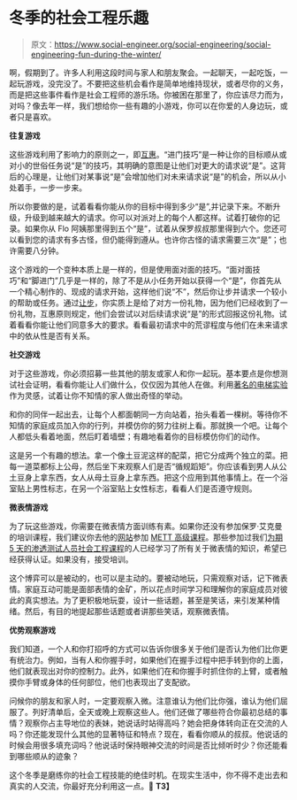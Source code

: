 # 冬季的社会工程乐趣

> 原文：<https://www.social-engineer.org/social-engineering/social-engineering-fun-during-the-winter/>

啊，假期到了。许多人利用这段时间与家人和朋友聚会。一起聊天，一起吃饭，一起玩游戏，没完没了。不要把这些机会看作是简单地维持现状，或者尽你的义务，而是把这些事件看作是社会工程师的游乐场。你被困在那里了，你应该尽力而为，对吗？像去年一样，我们想给你一些有趣的小游戏，你可以在你爱的人身边玩，或者只是喜欢。

**往复游戏**

这些游戏利用了影响力的原则之一，即[互惠](https://www.social-engineer.org/framework/influencing-others/influence-tactics/reciprocity/ "Reciprocation")。“进门技巧”是一种让你的目标顺从或对小的世俗任务说“是”的技巧，其明确的意图是让他们对更大的请求说“是”。这背后的心理是，让他们对某事说“是”会增加他们对未来请求说“是”的机会，所以从小处着手，一步一步来。

所以你要做的是，试着看看你能从你的目标中得到多少“是”,并记录下来。不断升级，升级到越来越大的请求。你可以对派对上的每个人都这样。试着打破你的记录。如果你从 Flo 阿姨那里得到五个“是”，试着从保罗叔叔那里得到六个。您还可以看到您的请求有多古怪，但仍能得到遵从。也许你古怪的请求需要三次“是”；也许需要八分钟。

这个游戏的一个变种本质上是一样的，但是使用面对面的技巧。“面对面技巧”和“脚进门”几乎是一样的，除了不是从小任务开始以获得一个“是”，你首先从一个精心制作的、现成的请求开始，这样他们说“不”，然后你让步并请求一个较小的帮助或任务。通过[让步](https://www.social-engineer.org/framework/influencing-others/influence-tactics/concession/ "Concession")，你实质上是给了对方一份礼物，因为他们已经收到了一份礼物，互惠原则规定，他们会尝试以对后续请求说“是”的形式回报这份礼物。试着看看你能让他们同意多大的要求。看看最初请求中的荒谬程度与他们在未来请求中的依从性是否有关系。

**社交游戏**

对于这些游戏，你必须招募一些其他的朋友或家人和你一起玩。基本要点是你想测试社会证明，看看你能让人们做什么，仅仅因为其他人在做。利用[著名的电梯实验](https://www.social-engineer.org/framework/influencing-others/influence-tactics/social-proof/ "Elevator Experiment")作为灵感，试着让你不知情的家人做出奇怪的举动。

和你的同伴一起出去，让每个人都面朝同一方向站着，抬头看着一棵树。等待你不知情的家庭成员加入你的行列，并模仿你的努力往树上看。那就换一个吧。让每个人都低头看着地面，然后盯着墙壁；有趣地看着你的目标模仿你们的动作。

这是另一个有趣的想法。拿一个像土豆泥这样的配菜，把它分成两个独立的菜。把每一道菜都标上公母，然后坐下来观察人们是否“循规蹈矩”。你应该看到男人从公土豆身上拿东西，女人从母土豆身上拿东西。把这个应用到其他事情上。在一个浴室贴上男性标志，在另一个浴室贴上女性标志，看看人们是否遵守规则。

**微表情游戏**

为了玩这些游戏，你需要在微表情方面训练有素。如果你还没有参加保罗·艾克曼的培训课程，我们建议你去他的[网站](http://www.paulekman.com/ "Paul Ekmann")参加 [METT 高级课程](https://face.paulekman.com/face/productdetail.aspx?pid=21 "METT Advanced")。那些参加过我们[为期 5 天的渗透测试人员社会工程课程](https://www.social-engineer.com/certified-training/ "5-Day SE Course")的人已经学习了所有关于微表情的知识，希望已经获得认证。如果没有，接受培训。

这个博弈可以是被动的，也可以是主动的。要被动地玩，只需观察对话，记下微表情。家庭互动可能是面部表情的金矿，所以花点时间学习和理解你的家庭成员对彼此的真实想法。为了更积极地玩耍，设计一些话题，甚至是笑话，来引发某种情绪。然后，有目的地提起那些话题或者讲那些笑话，观察微表情。

**优势观察游戏**

我们知道，一个人和你打招呼的方式可以告诉你很多关于他们是否认为他们比你更有统治力。例如，当有人和你握手时，如果他们在握手过程中把手转到你的上面，他们就表现出对你的控制力。此外，如果他们在和你握手时抓住你的上臂，或者触摸你手臂或身体的任何部位，他们也表现出了支配欲。

问候你的朋友和家人时，一定要观察入微。注意谁认为他们比你强，谁认为他们屈服了。列好清单后，全天或晚上观察这些人。他们还做了哪些符合你最初总结的事情？观察你占主导地位的表妹，她说话时站得高吗？她会把身体转向正在交流的人吗？你还能发现什么其他的显著特征和特点？现在，看看你顺从的叔叔。他说话的时候会用很多填充词吗？他说话时保持眼神交流的时间是否比倾听时少？你还能看到哪些顺从的迹象？

这个冬季是磨练你的社会工程技能的绝佳时机。在现实生活中，你不得不走出去和真实的人交流，你最好充分利用这一点。🙂
 **T3】**